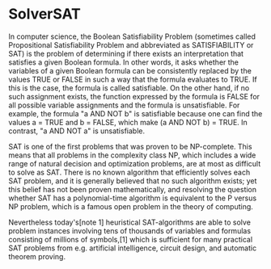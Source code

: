 # SolverSAT
In computer science, the Boolean Satisfiability Problem (sometimes called Propositional Satisfiability Problem and abbreviated as SATISFIABILITY or SAT) is the problem of determining if there exists an interpretation that satisfies a given Boolean formula. In other words, it asks whether the variables of a given Boolean formula can be consistently replaced by the values TRUE or FALSE in such a way that the formula evaluates to TRUE. If this is the case, the formula is called satisfiable. On the other hand, if no such assignment exists, the function expressed by the formula is FALSE for all possible variable assignments and the formula is unsatisfiable. For example, the formula "a AND NOT b" is satisfiable because one can find the values a = TRUE and b = FALSE, which make (a AND NOT b) = TRUE. In contrast, "a AND NOT a" is unsatisfiable.

SAT is one of the first problems that was proven to be NP-complete. This means that all problems in the complexity class NP, which includes a wide range of natural decision and optimization problems, are at most as difficult to solve as SAT. There is no known algorithm that efficiently solves each SAT problem, and it is generally believed that no such algorithm exists; yet this belief has not been proven mathematically, and resolving the question whether SAT has a polynomial-time algorithm is equivalent to the P versus NP problem, which is a famous open problem in the theory of computing.

Nevertheless today's[note 1] heuristical SAT-algorithms are able to solve problem instances involving tens of thousands of variables and formulas consisting of millions of symbols,[1] which is sufficient for many practical SAT problems from e.g. artificial intelligence, circuit design, and automatic theorem proving.
